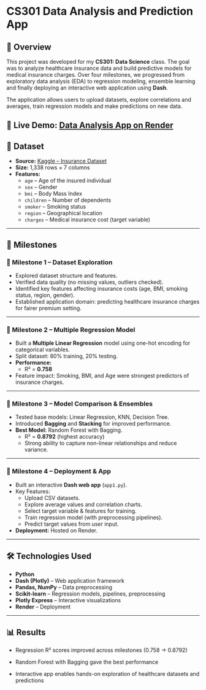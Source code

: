 # CS301 Data Analysis and Prediction App

## 📌 Overview

This project was developed for my **CS301: Data Science** class. The goal was to analyze healthcare insurance data and build predictive models for medical insurance charges. Over four milestones, we progressed from exploratory data analysis (EDA) to regression modeling, ensemble learning and finally deploying an interactive web application using **Dash**.

The application allows users to upload datasets, explore correlations and averages, train regression models and make predictions on new data.

## 🔗 **Live Demo:** [Data Analysis App on Render](https://dash-app2.onrender.com/)

## 📂 Dataset

- **Source:** [Kaggle – Insurance Dataset](https://www.kaggle.com/datasets/mirichoi0218/insurance/data)
- **Size:** 1,338 rows × 7 columns
- **Features:**
  - `age` – Age of the insured individual
  - `sex` – Gender
  - `bmi` – Body Mass Index
  - `children` – Number of dependents
  - `smoker` – Smoking status
  - `region` – Geographical location
  - `charges` – Medical insurance cost (target variable)

---

## 🚀 Milestones

### 🔹 Milestone 1 – Dataset Exploration

- Explored dataset structure and features.
- Verified data quality (no missing values, outliers checked).
- Identified key features affecting insurance costs (age, BMI, smoking status, region, gender).
- Established application domain: predicting healthcare insurance charges for fairer premium setting.

---

### 🔹 Milestone 2 – Multiple Regression Model

- Built a **Multiple Linear Regression** model using one-hot encoding for categorical variables.
- Split dataset: 80% training, 20% testing.
- **Performance:**
  - R² = **0.758**
- Feature impact: Smoking, BMI, and Age were strongest predictors of insurance charges.

---

### 🔹 Milestone 3 – Model Comparison & Ensembles

- Tested base models: Linear Regression, KNN, Decision Tree.
- Introduced **Bagging** and **Stacking** for improved performance.
- **Best Model:** Random Forest with Bagging.
  - R² = **0.8792** (highest accuracy)
  - Strong ability to capture non-linear relationships and reduce variance.

---

### 🔹 Milestone 4 – Deployment & App

- Built an interactive **Dash web app** (`app1.py`).
- Key Features:
  - Upload CSV datasets.
  - Explore average values and correlation charts.
  - Select target variable & features for training.
  - Train regression model (with preprocessing pipelines).
  - Predict target values from user input.
- **Deployment:** Hosted on Render.

---

## 🛠️ Technologies Used

- **Python**
- **Dash (Plotly)** – Web application framework
- **Pandas, NumPy** – Data preprocessing
- **Scikit-learn** – Regression models, pipelines, preprocessing
- **Plotly Express** – Interactive visualizations
- **Render** – Deployment

---

## 📊 Results

- Regression R² scores improved across milestones (0.758 → 0.8792)

- Random Forest with Bagging gave the best performance

- Interactive app enables hands-on exploration of healthcare datasets and predictions
